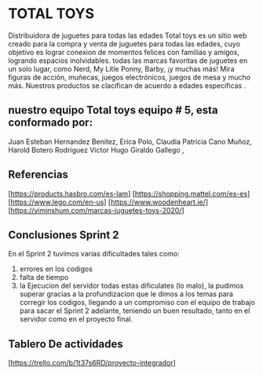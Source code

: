 # TOTAL TOYS

Distribuidora de juguetes para todas las edades
Total toys es un sitio web creado para la compra y venta de juguetes para todas las edades, cuyo objetivo es lograr conexion de momentos felices con familias y amigos, logrando espacios inolvidables.  todas las marcas favoritas de juguetes en un solo lugar, como Nerd, My Litle Ponny, Barby, ¡y muchas más! Mira figuras de acción, muñecas, juegos electrónicos, juegos de mesa y mucho más. Nuestros productos se clacifican de acuerdo a edades especificas .


## nuestro equipo Total toys equipo # 5, esta conformado por:
Juan Esteban Hernandez Benitez,
Erica Polo,
Claudia Patricia Cano Muñoz,
Harold Botero Rodriguez
Victor Hugo Giraldo Gallego ,

## Referencias
[https://products.hasbro.com/es-lam]
[https://shopping.mattel.com/es-es]
[https://www.lego.com/en-us]
[https://www.woodenheart.ie/]
[https://yiminshum.com/marcas-juguetes-toys-2020/]

## Conclusiones Sprint 2

En el Sprint 2 tuvimos varias dificultades tales como:
1. errores en los codigos
2. falta de tiempo
3. la Ejecucion del servidor
todas estas dificulates (lo malo), la pudimos superar gracias a la profundizacion que le dimos a los temas para corregir los codigos, llegando a un compromiso con el equipo de trabajo para sacar el Sprint 2 adelante, teniendo un buen resultado, tanto en el servidor como en el proyecto final.




## Tablero De actividades

[https://trello.com/b/1t37s6RD/proyecto-integrador]
